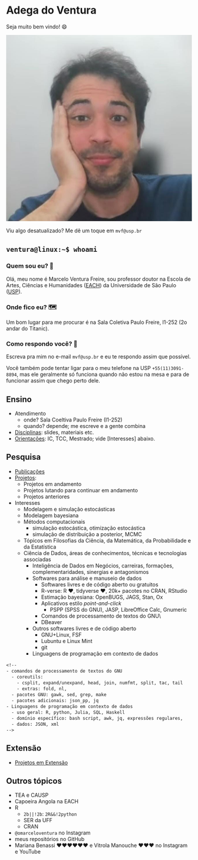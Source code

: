 # Adega do Ventura

Seja muito bem vindo! 😄

![Olá!](img/4x4-marcelo.jpeg)

Viu algo desatualizado? Me dê um toque em `mvf@usp.br`

## `ventura@linux:~$ whoami`

### Quem sou eu? 🤔

Olá, meu nome é Marcelo Ventura Freire, sou professor doutor na Escola de Artes, Ciências e Humanidades ([EACH](https://www.each.usp.br)) da Universidade de São Paulo ([USP](https://www.usp.br)).

### Onde fico eu? 🗺

Um bom lugar para me procurar é na Sala Coletiva Paulo Freire, I1-252 (2o andar do Titanic).

### Como respondo você? 🤷

Escreva pra mim no e-mail `mvf@usp.br` e eu te respondo assim que possível.

Você também pode tentar ligar para o meu telefone na USP `+55(11)3091-8894`, mas ele geralmente só funciona quando não estou na mesa e para de funcionar assim que chego perto dele.

## Ensino

-   Atendimento
    -   onde? Sala Coeltiva Paulo Freire (I1-252)
    -   quando? depende; me escreve e a gente combina
-   [Disciplinas](disciplinas.md): slides, materiais etc.
-   [Orientações](orientações.md): IC, TCC, Mestrado; vide [Interesses] abaixo.

## Pesquisa

-   [Publicações](publicações.md)
-   [Projetos](projetos.md):
    -   Projetos em andamento
    -   Projetos lutando para continuar em andamento
    -   Projetos anteriores
-   Interesses
    -   Modelagem e simulação estocásticas
    -   Modelagem bayesiana
    -   Métodos computacionais
        -   simulação estocástica, otimização estocástica
        -   simulação de distribuição a posterior, MCMC
    -   Tópicos em Filosofias da Ciência, da Matemática, da Probabilidade e da Estatística
    -   Ciência de Dados, áreas de conhecimentos, técnicas e tecnologias associadas
        -   Inteligência de Dados em Negócios, carreiras, formações, complementaridades, sinergias e antagonismos
        -   Softwares para análise e manuseio de dados
            -   Softwares livres e de código aberto ou gratuitos
            -   R-verse: R ♥, tidyverse ♥, 20k+ pacotes no CRAN, RStudio
            -   Estimação bayesiana: OpenBUGS, JAGS, Stan, Ox
            -   Aplicativos estilo *point-and-click*
                -   PSPP (SPSS do GNU), JASP, LibreOffice Calc, Gnumeric
            -   Comandos de processamento de textos do GNU\
            -   DBeaver
        -   Outros softwares livres e de código aberto
            -   GNU+Linux, FSF
            -   Lubuntu e Linux Mint
            -   git
        -   Linguagens de programação em contexto de dados

```{=html}
<!--
- comandos de processamento de textos do GNU  
  - coreutils: 
    - csplit, expand/unexpand, head, join, numfmt, split, tac, tail
    - extras: fold, nl, 
  - pacotes GNU: gawk, sed, grep, make
  - pacotes adicionais: json_pp, jq
- Linguagens de programação em contexto de dados
  - uso geral: R, python, Julia, SQL, Haskell
  - domínio específico: bash script, awk, jq, expressões regulares, 
  - dados: JSON, xml
-->
```
## Extensão

-   [Projetos em Extensão](extensão.md)

<!-- ## Cultura -->

<!-- ## Inovação -->

## Outros tópicos

-   TEA e CAUSP
-   Capoeira Angola na EACH
-   R
    -   `2b||!2b`: `2R&&!2python`
    -   SER da UFF
    -   CRAN
-   `@omarceloventura` no Instagram
-   meus repositórios no GitHub
-   Mariana Benassi ♥♥♥♥♥♥ e Vitrola Manouche ♥♥♥ no Instagram e YouTube
